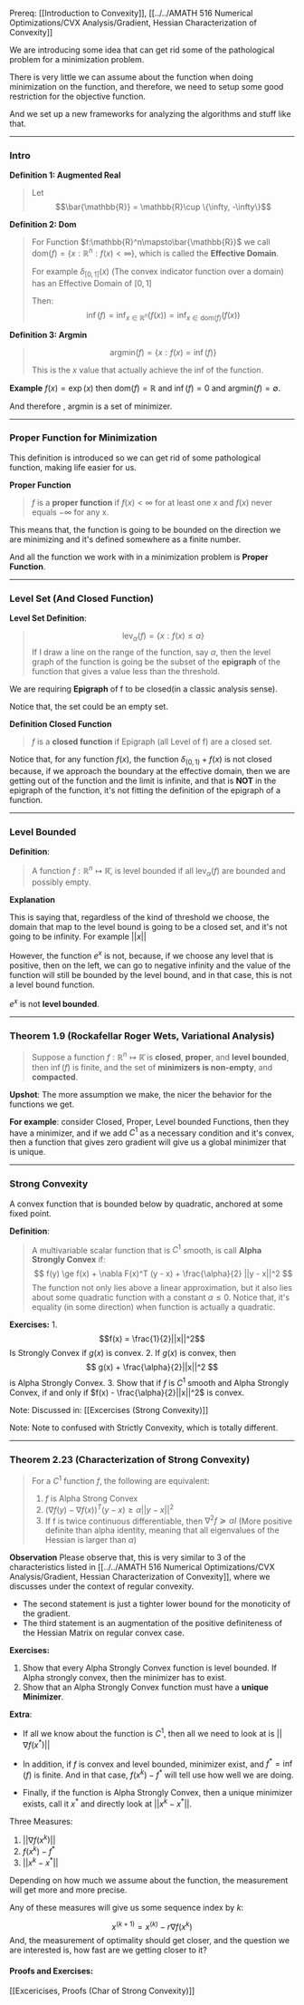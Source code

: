 Prereq: 
[[Introduction to Convexity]], [[../../AMATH 516 Numerical Optimizations/CVX Analysis/Gradient, Hessian Characterization of Convexity]]

We are introducing some idea that can get rid some of the pathological problem for a minimization problem. 

There is very little we can assume about  the function when doing minimization on the function, and therefore, we need to setup some good restriction for the objective function. 

And we set up a new frameworks for analyzing the algorithms and stuff like that.

---
### **Intro**
**Definition 1: Augmented Real**

> Let 
> $$\bar{\mathbb{R}} = \mathbb{R}\cup \{\infty, -\infty\}$$

**Definition 2: Dom**

> For Function $f:\mathbb{R}^n\mapsto\bar{\mathbb{R}}$ we call $\text{dom}(f) = \{x: \mathbb{R}^n: f(x) < \infty\}$, which is called the **Effective Domain**. 
> 
> For example $\delta_{[0, 1]}(x)$ (The convex indicator function over a domain) has an Effective Domain of $[0, 1]$
> 
> Then: 
> $$\inf(f) = \inf_{x\in\mathbb{R}^n}(f(x))= \inf_{x \in\text{dom}(f)} (f(x))$$

**Definition 3: Argmin**

> $$
> \text{argmin}(f) = \{x: f(x) = \inf(f)\}
> $$
>
> This is the $x$ value that actually achieve the inf of the function. 

**Example**
$f(x) = \exp(x)$ then $\text{dom}(f) = \mathbb{R}$ and $\inf(f) = 0$ and $\text{argmin}(f) = \emptyset$. 

And therefore , $\text{argmin}$ is a set of minimizer. 

---
### **Proper Function for Minimization**

This definition is introduced so we can get rid of some pathological function, making life easier for us. 

**Proper Function**

> $f$ is a **proper function** if $f(x) < \infty$ for at least one $x$ and $f(x)$ never equals $-\infty$ for any x. 

This means that, the function is going to be bounded on the direction we are minimizing and it's defined somewhere as a finite number. 

And all the function we work with in a minimization problem is **Proper Function**. 

---
### **Level Set (And Closed Function)**

**Level Set Definition**: 

> $$
> \text{lev}_\alpha(f) = \{
> x: f(x)\le \alpha
> \}
> $$
> If I draw a line on the range of the function, say $\alpha$, then the level graph of the function is going be the subset of the **epigraph** of the function that gives a value less than the threshold. 

We are requiring **Epigraph** of f to be closed(in a classic analysis sense). 

Notice that, the set could be an empty set. 

**Definition Closed Function**

> $f$ is a **closed function** if Epigraph (all Level of f) are a closed set. 

Notice that, for any function $f(x)$, the function $\delta_{(0,1)} + f(x)$ is not closed because, if we approach the boundary at the effective domain, then we are getting out of the function and the limit is infinite, and that is **NOT** in the epigraph of the function, it's not fitting the definition of the epigraph of a function. 

---
### **Level Bounded** 

**Definition**:

> A function $f:\mathbb{R}^n\mapsto \mathbb{\bar{R}}$, is level bounded if all $\text{lev}_\alpha(f)$  are bounded and possibly empty. 

**Explanation**

This is saying that, regardless of the kind of threshold we choose, the domain that map to the level bound is going to be a closed set, and it's not going to be infinity. For example $||x||$

However, the function $e^x$ is not, because, if we choose any level that is positive, then on the left, we can go to negative infinity and the value of the function will still be bounded by the level bound, and in that case, this is not a level bound function. 

$e^x$ is not **level bounded**. 

---
### **Theorem 1.9 (Rockafellar Roger Wets, Variational Analysis)**

> Suppose a function $f:\mathbb{R}^n \mapsto \mathbb{\bar{R}}$ is **closed**, **proper**, and **level bounded**, then $\inf(f)$ is finite, and the set of **minimizers is non-empty**, and **compacted**. 

**Upshot**: 
The more assumption we make, the nicer the behavior for the functions we get. 

**For example**:
consider Closed, Proper, Level bounded Functions, then they have a minimizer, and if we add $C^1$ as a necessary condition and it's convex, then a function that gives zero gradient will give us a global minimizer that is unique. 

---
### **Strong Convexity**

A convex function that is bounded below by quadratic, anchored at some fixed point. 

**Definition**: 

> A multivariable scalar function that is $C^1$ smooth, is call **Alpha Strongly Convex** if: 
> $$
> f(y) \ge f(x) + \nabla F(x)^T (y - x) + \frac{\alpha}{2} ||y - x||^2
> $$
> The function not only lies above a linear approximation, but it also lies about some quadratic function with a constant $\alpha \le 0$. Notice that, it's equality (in some direction) when function is actually a quadratic. 

**Exercises:**
1. 
$$f(x) = \frac{1}{2}||x||^2$$
Is Strongly Convex if $g(x)$ is convex. 
2. 
If $g(x)$ is convex, then 
$$
g(x) + \frac{\alpha}{2}||x||^2
$$
is Alpha Strongly Convex.
3. 
Show that if $f$ is $C^1$ smooth and Alpha Strongly Convex, if and only if $f(x) - \frac{\alpha}{2}||x||^2$ is convex.

Note: Discussed in: [[Excercises (Strong Convexity)]]

Note: Note to confused with Strictly Convexity, which is totally different. 

---
### **Theorem 2.23 (Characterization of Strong Convexity)**

> For a $C^1$ function $f$, the following are equivalent: 
> 1. $f$ is Alpha Strong Convex 
> 2. $(\nabla f(y) - \nabla f(x))^T(y - x)\ge \alpha ||y - x||^2$ 
> 3. If f is twice continuous differentiable, then $\nabla^2 f \succcurlyeq \alpha I$ (More positive definite than alpha identity, meaning that all eigenvalues of the Hessian is larger than $\alpha$)

**Observation**
Please observe that, this is very similar to 3 of the characteristics listed in [[../../AMATH 516 Numerical Optimizations/CVX Analysis/Gradient, Hessian Characterization of Convexity]], where we discusses under the context of regular convexity. 
* The second statement is just a tighter lower bound for the monoticity of the gradient. 
* The third statement is an augmentation of the positive definiteness of the Hessian Matrix on regular convex case.

**Exercises:**
1. Show that every Alpha Strongly Convex function is level bounded. 
If Alpha strongly convex, then the minimizer has to exist. 
3. Show that an Alpha Strongly Convex function must have a **unique Minimizer**. 

**Extra**: 
* If all we know about the function is $C^1$, then all we need to look at is $||\nabla f(x^*)||$


* In addition, if $f$ is convex and level bounded, minimizer exist, and $f^* = \inf(f)$ is finite. And in that case, $f(x^k) - f^*$ will tell use how well we are doing. 

* Finally, if the function is Alpha Strongly Convex, then a unique minimizer exists, call it $x^*$ and directly look at $||x^k - x^*||$. 

Three Measures: 
1. $||\nabla f(x^k)||$
2. $f(x^k) - f^*$
3. $||x^k - x^*||$

Depending on how much we assume about the function, the measurement will get more and more precise. 

Any of these measures will give us some sequence index by $k$: 

$$
x^{(k + 1)} = x^{(k)} - r \nabla f(x^k)
$$
And, the measurement of optimality should get closer, and the question we are interested is, how fast are we getting closer to it? 

#### Proofs and Exercises: 
[[Excericises, Proofs (Char of Strong Convexity)]]